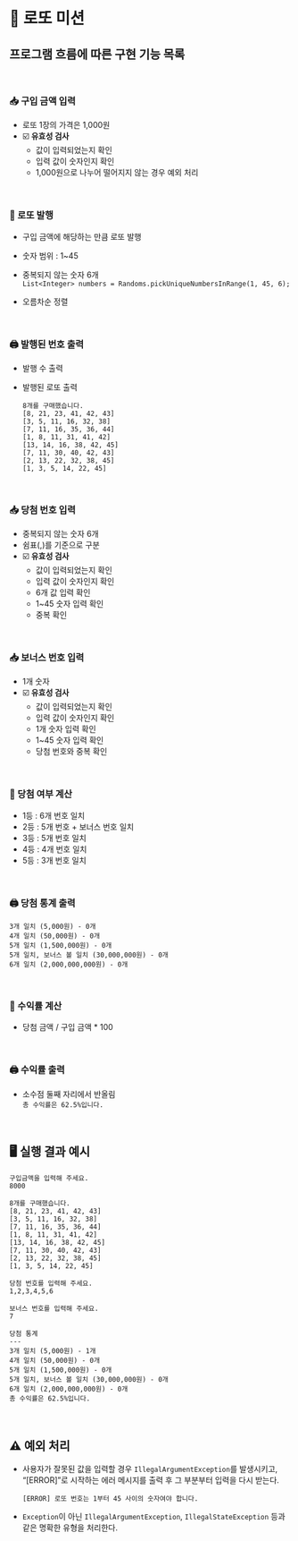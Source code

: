 # 🎰 로또 미션
## 프로그램 흐름에 따른 구현 기능 목록
<br>

### 📥 구입 금액 입력
- 로또 1장의 가격은 1,000원
- ☑️ **유효성 검사**
  - 값이 입력되었는지 확인
  - 입력 값이 숫자인지 확인
  - 1,000원으로 나누어 떨어지지 않는 경우 예외 처리
  
<br>

### 🧾 로또 발행
- 구입 금액에 해당하는 만큼 로또 발행
- 숫자 범위 : 1~45
- 중복되지 않는 숫자 6개 <br>
    ```List<Integer> numbers = Randoms.pickUniqueNumbersInRange(1, 45, 6);```


- 오름차순 정렬

<br>

### 🖨️ 발행된 번호 출력
- 발행 수 출력
- 발행된 로또 출력<br>

  ```
  8개를 구매했습니다.
  [8, 21, 23, 41, 42, 43]
  [3, 5, 11, 16, 32, 38]
  [7, 11, 16, 35, 36, 44]
  [1, 8, 11, 31, 41, 42]
  [13, 14, 16, 38, 42, 45]
  [7, 11, 30, 40, 42, 43]
  [2, 13, 22, 32, 38, 45]
  [1, 3, 5, 14, 22, 45] 
  ```

<br>

### 📥 당첨 번호 입력
- 중복되지 않는 숫자 6개
- 쉼표(,)를 기준으로 구분
- ☑️ **유효성 검사**
  - 값이 입력되었는지 확인
  - 입력 값이 숫자인지 확인
  - 6개 값 입력 확인
  - 1~45 숫자 입력 확인
  - 중복 확인

<br>

### 📥 보너스 번호 입력
- 1개 숫자
- ☑️ **유효성 검사**
  - 값이 입력되었는지 확인
  - 입력 값이 숫자인지 확인
  - 1개 숫자 입력 확인
  - 1~45 숫자 입력 확인
  - 당첨 번호와 중복 확인

<br>

### 🧮 당첨 여부 계산
- 1등 : 6개 번호 일치
- 2등 : 5개 번호 + 보너스 번호 일치
- 3등 : 5개 번호 일치
- 4등 : 4개 번호 일치
- 5등 : 3개 번호 일치

<br>

### 🖨️ 당첨 통계 출력
```
3개 일치 (5,000원) - 0개
4개 일치 (50,000원) - 0개
5개 일치 (1,500,000원) - 0개
5개 일치, 보너스 볼 일치 (30,000,000원) - 0개
6개 일치 (2,000,000,000원) - 0개
```

<br>

### 🧮 수익률 계산
* 당첨 금액 / 구입 금액 * 100

<br>

### 🖨 수익률 출력
- 소수점 둘째 자리에서 반올림<br>
    ```총 수익률은 62.5%입니다.```

<br>

## 🖥️ 실행 결과 예시
```agsl
구입금액을 입력해 주세요.
8000

8개를 구매했습니다.
[8, 21, 23, 41, 42, 43] 
[3, 5, 11, 16, 32, 38] 
[7, 11, 16, 35, 36, 44] 
[1, 8, 11, 31, 41, 42] 
[13, 14, 16, 38, 42, 45] 
[7, 11, 30, 40, 42, 43] 
[2, 13, 22, 32, 38, 45] 
[1, 3, 5, 14, 22, 45]

당첨 번호를 입력해 주세요.
1,2,3,4,5,6

보너스 번호를 입력해 주세요.
7

당첨 통계
---
3개 일치 (5,000원) - 1개
4개 일치 (50,000원) - 0개
5개 일치 (1,500,000원) - 0개
5개 일치, 보너스 볼 일치 (30,000,000원) - 0개
6개 일치 (2,000,000,000원) - 0개
총 수익률은 62.5%입니다.
```
<br>

## ⚠️ 예외 처리 
- 사용자가 잘못된 값을 입력할 경우 ```IllegalArgumentException```를 발생시키고, “[ERROR]”로 시작하는 에러 메시지를 출력 후 그 부분부터 입력을 다시 받는다. 

  ```[ERROR] 로또 번호는 1부터 45 사이의 숫자여야 합니다.```


- ```Exception```이 아닌 ```IllegalArgumentException```, ```IllegalStateException``` 등과 같은 명확한 유형을 처리한다.<br>